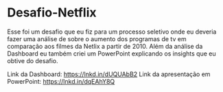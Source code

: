 # Desafio-Netflix
Esse foi um desafio que eu fiz para um processo seletivo onde eu deveria fazer uma análise de sobre o aumento dos programas de tv em comparação aos filmes da Netlix a partir de 2010. Além da análise da Dashboard eu também criei um PowerPoint explicando os insights que eu obtive do desafio.

Link da Dashboard: https://lnkd.in/dUQUAbB2
Link da apresentação em PowerPoint: https://lnkd.in/dqEAhY8Q
